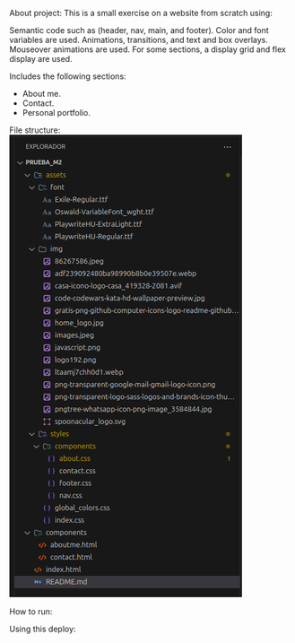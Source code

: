 About project:
This is a small exercise on a website from scratch using:

Semantic code such as (header, nav, main, and footer).
Color and font variables are used.
Animations, transitions, and text and box overlays.
Mouseover animations are used.
For some sections, a display grid and flex display are used.

Includes the following sections:
* About me.
* Contact.
* Personal portfolio.

File structure:
![alt text](image.png)

How to run:

Using this deploy:
